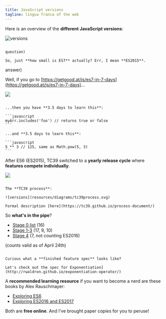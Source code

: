 ```yaml
---
title: JavaScript versions
tagline: lingua franca of the web
---
```


Here is an overview of the **different JavaScript versions**:

![versions](resources/diagrams/js-versions.svg)

~~~~

question)

So, just **how small is ES7** actually? Err, I mean **ES2015**.

~~~~

answer)

Well, if you go to [https://getgood.at/js/es7-in-7-days](https://getgood.at/js/es7-in-7-days)...

![](resources/images/es7in7days.png)


~~~~

...then you have **3.5 days to learn this**:

```javascript
myArr.includes('foo') // returns true or false
```

...and **3.5 days to learn this**:

```javascript
5 ** 3 // 125, same as Math.pow(5, 3)
```

~~~~

After ES6 (ES2015), TC39 switched to a **yearly release cycle** where **features compete individually**.

![](resources/images/gauntlet.jpg)

~~~

The **TC39 process**:

![versions](resources/diagrams/tc39process.svg)

Formal description [here](https://tc39.github.io/process-document/)

~~~~

So **what's in the pipe**?

* [Stage 0 list](https://github.com/tc39/proposals/blob/master/finished-proposals.md) (16)
* [Stage 1-3](https://github.com/tc39/proposals) (17, 9, 10)
* [Stage 4](https://github.com/tc39/proposals/blob/master/finished-proposals.md) (7, not counting ES2016)

(counts valid as of April 24th)

~~~~

Curious what a **finished feature spec** looks like?

Let's check out the spec for Exponentiation](http://rwaldron.github.io/exponentiation-operator/)

~~~~

A **recommended learning resource** if you want to become a nerd are these books by Alex Rauschmayer:

* [Exploring ES6](https://leanpub.com/exploring-es6)
* [Exploring ES2016 and ES2017](https://leanpub.com/exploring-es2016-es2017)

Both are **free online**. And I've brought paper copies for you to peruse!


